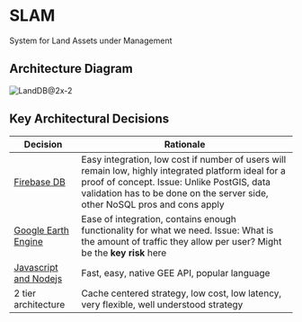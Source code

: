 # SLAM
System for Land Assets under Management

## Architecture Diagram
![LandDB@2x-2](https://user-images.githubusercontent.com/33483920/135498987-aee9e32d-43a4-420b-84c1-571189163906.png)

## Key Architectural Decisions
| Decision | Rationale |
| --- | --- |
| [Firebase DB]() | Easy integration, low cost if number of users will remain low, highly integrated platform ideal for a proof of concept. Issue: Unlike PostGIS, data validation has to be done on the server side, other NoSQL pros and cons apply |
| [Google Earth Engine]() | Ease of integration, contains enough functionality for what we need. Issue: What is the amount of traffic they allow per user? Might be the **key risk** here |
| [Javascript and Nodejs]() | Fast, easy, native GEE API, popular language |
| 2 tier architecture | Cache centered strategy, low cost, low latency, very flexible, well understood strategy |

